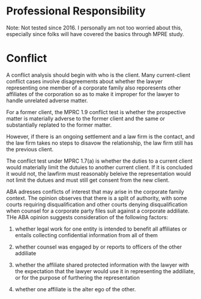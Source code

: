 <h1> Professional Responsibility</h1>

Note: Not tested since 2016. I personally am not too worried about this, especially since folks will have covered the basics through MPRE study.

# Conflict

A conflict analysis should begin with who is the client. Many current-client conflict cases involve disagreements about whether the lawyer representing one member of a corporate family also reporesents other affiliates of the corporation so as to make it improper for the lawyer to handle unrelated adverse matter.

For a former client, the MPRC 1.9 conflict test is whether the prospective matter is materially adverse to the former client and the same or substantially replated to the former matter. 

However, if there is an ongoing settlement and a law firm is the contact, and the law firm takes no steps to disavow the relationship, the law firm still has the previous client.

The conflict test under MPRC 1.7(a) is whether the duties to a current client would materially limit the dutuies to another current client. If it is concluded it would not, the lawfirm must reasonably beleive the representation would not limit the dutues and must still get consent from the new client.

ABA adresses conflicts of interest that may arise in the corporate family context. The opinion observes that there is a split of authority, with some courts requiring disqualification and other courts denying disqualification when counsel for a corporate party files suit against a corporate addiliate. THe ABA opinion suggests consideration of the following factors:

1) whether legal work for one entity is intended to benefit all affiliates or entails collecting confidential information from all of them

2) whether counsel was engaged by or reports to officers of the other addiliate

3) whether the affiliate shared protected information with the lawyer with the expectation that the lawyer would use it in representing the addiliate, or for the purpose of furthering the representation

4) whether one affiliate is the alter ego of the other.
